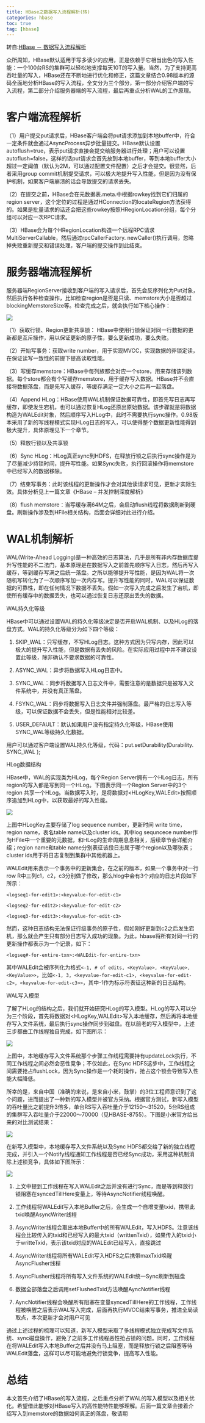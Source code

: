 ```yaml
---
title: HBase之数据写入流程解析(转)
categories: hbase   
toc: true  
tag: [hbase]
---
```


转自:[HBase － 数据写入流程解析](http://hbasefly.com/2016/03/23/hbase_writer/)

众所周知，HBase默认适用于写多读少的应用，正是依赖于它相当出色的写入性能：一个100台RS的集群可以轻松地支撑每天10T的写入量。当然，为了支持更高吞吐量的写入，HBase还在不断地进行优化和修正，这篇文章结合0.98版本的源码全面地分析HBase的写入流程，全文分为三个部分，第一部分介绍客户端的写入流程，第二部分介绍服务器端的写入流程，最后再重点分析WAL的工作原理。

<!--more-->

# 客户端流程解析

（1）用户提交put请求后，HBase客户端会将put请求添加到本地buffer中，符合一定条件就会通过AsyncProcess异步批量提交。HBase默认设置autoflush=true，表示put请求直接会提交给服务器进行处理；用户可以设置autoflush=false，这样的话put请求会首先放到本地buffer，等到本地buffer大小超过一定阈值（默认为2M，可以通过配置文件配置）之后才会提交。很显然，后者采用group commit机制提交请求，可以极大地提升写入性能，但是因为没有保护机制，如果客户端崩溃的话会导致提交的请求丢失。

（2）在提交之前，HBase会在元数据表.meta.中根据rowkey找到它们归属的region server，这个定位的过程是通过HConnection的locateRegion方法获得的。如果是批量请求的话还会把这些rowkey按照HRegionLocation分组，每个分组可以对应一次RPC请求。

（3）HBase会为每个HRegionLocation构造一个远程RPC请求MultiServerCallable<Row>，然后通过rpcCallerFactory.<MultiResponse> newCaller()执行调用，忽略掉失败重新提交和错误处理，客户端的提交操作到此结束。



# 服务器端流程解析

服务器端RegionServer接收到客户端的写入请求后，首先会反序列化为Put对象，然后执行各种检查操作，比如检查region是否是只读、memstore大小是否超过blockingMemstoreSize等。检查完成之后，就会执行如下核心操作：


![](http://ols7leonh.bkt.clouddn.com//assert/img/bigdata/hbase/hbase_write/server_write.png)

（1）获取行锁、Region更新共享锁： HBase中使用行锁保证对同一行数据的更新都是互斥操作，用以保证更新的原子性，要么更新成功，要么失败。

（2）开始写事务：获取write number，用于实现MVCC，实现数据的非锁定读，在保证读写一致性的前提下提高读取性能。

（3）写缓存memstore：HBase中每列族都会对应一个store，用来存储该列数据。每个store都会有个写缓存memstore，用于缓存写入数据。HBase并不会直接将数据落盘，而是先写入缓存，等缓存满足一定大小之后再一起落盘。

（4）Append HLog：HBase使用WAL机制保证数据可靠性，即首先写日志再写缓存，即使发生宕机，也可以通过恢复HLog还原出原始数据。该步骤就是将数据构造为WALEdit对象，然后顺序写入HLog中，此时不需要执行sync操作。0.98版本采用了新的写线程模式实现HLog日志的写入，可以使得整个数据更新性能得到极大提升，具体原理见下一个章节。

（5）释放行锁以及共享锁

（6）Sync HLog：HLog真正sync到HDFS，在释放行锁之后执行sync操作是为了尽量减少持锁时间，提升写性能。如果Sync失败，执行回滚操作将memstore中已经写入的数据移除。

（7）结束写事务：此时该线程的更新操作才会对其他读请求可见，更新才实际生效。具体分析见上一篇文章《HBase – 并发控制深度解析》

（8）flush memstore：当写缓存满64M之后，会启动flush线程将数据刷新到硬盘。刷新操作涉及到HFile相关结构，后面会详细对此进行介绍。




# WAL机制解析

WAL(Write-Ahead Logging)是一种高效的日志算法，几乎是所有非内存数据库提升写性能的不二法门，基本原理是在数据写入之前首先顺序写入日志，然后再写入缓存，等到缓存写满之后统一落盘。之所以能够提升写性能，是因为WAL将一次随机写转化为了一次顺序写加一次内存写。提升写性能的同时，WAL可以保证数据的可靠性，即在任何情况下数据不丢失。假如一次写入完成之后发生了宕机，即使所有缓存中的数据丢失，也可以通过恢复日志还原出丢失的数据。


WAL持久化等级

HBase中可以通过设置WAL的持久化等级决定是否开启WAL机制、以及HLog的落盘方式。WAL的持久化等级分为如下四个等级：

1. SKIP_WAL：只写缓存，不写HLog日志。这种方式因为只写内存，因此可以极大的提升写入性能，但是数据有丢失的风险。在实际应用过程中并不建议设置此等级，除非确认不要求数据的可靠性。

2. ASYNC_WAL：异步将数据写入HLog日志中。

3. SYNC_WAL：同步将数据写入日志文件中，需要注意的是数据只是被写入文件系统中，并没有真正落盘。

4. FSYNC_WAL：同步将数据写入日志文件并强制落盘。最严格的日志写入等级，可以保证数据不会丢失，但是性能相对比较差。

5. USER_DEFAULT：默认如果用户没有指定持久化等级，HBase使用SYNC_WAL等级持久化数据。

用户可以通过客户端设置WAL持久化等级，代码：put.setDurability(Durability. SYNC_WAL );


HLog数据结构

HBase中，WAL的实现类为HLog，每个Region Server拥有一个HLog日志，所有region的写入都是写到同一个HLog。下图表示同一个Region Server中的3个 region 共享一个HLog。当数据写入时，是将数据对<HLogKey,WALEdit>按照顺序追加到HLog中，以获取最好的写入性能。


![](http://ols7leonh.bkt.clouddn.com//assert/img/bigdata/hbase/hbase_write/hlog.png)


上图中HLogKey主要存储了log sequence number，更新时间 write time，region name，表名table name以及cluster ids。其中log sequncece number作为HFile中一个重要的元数据，和HLog的生命周期息息相关，后续章节会详细介绍；region name和table name分别表征该段日志属于哪个region以及哪张表；cluster ids用于将日志复制到集群中其他机器上。

WALEdit用来表示一个事务中的更新集合，在之前的版本，如果一个事务中对一行row R中三列c1，c2，c3分别做了修改，那么hlog中会有3个对应的日志片段如下所示：
```
<logseq1-for-edit1>:<keyvalue-for-edit-c1>

<logseq2-for-edit2>:<keyvalue-for-edit-c2>

<logseq3-for-edit3>:<keyvalue-for-edit-c3>
```
然而，这种日志结构无法保证行级事务的原子性，假如刚好更新到c2之后发生宕机，那么就会产生只有部分日志写入成功的现象。为此，hbase将所有对同一行的更新操作都表示为一个记录，如下：
```
<logseq#-for-entire-txn>:<WALEdit-for-entire-txn>
```
其中WALEdit会被序列化为格式`<-1, # of edits, <KeyValue>, <KeyValue>, <KeyValue>>`，比如`<-1, 3, <keyvalue-for-edit-c1>, <keyvalue-for-edit-c2>, <keyvalue-for-edit-c3>>`，其中-1作为标示符表征这种新的日志结构。

WAL写入模型

了解了HLog的结构之后，我们就开始研究HLog的写入模型。HLog的写入可以分为三个阶段，首先将数据对<HLogKey,WALEdit>写入本地缓存，然后再将本地缓存写入文件系统，最后执行sync操作同步到磁盘。在以前老的写入模型中，上述三步都由工作线程独自完成，如下图所示：

![](http://ols7leonh.bkt.clouddn.com//assert/img/bigdata/hbase/hbase_write/write_module.png)


上图中，本地缓存写入文件系统那个步骤工作线程需要持有updateLock执行，不同工作线程之间必然会恶性竞争；不仅如此，在Sync HDFS这步中，工作线程之间需要抢占flushLock，因为Sync操作是一个耗时操作，抢占这个锁会导致写入性能大幅降低。

所幸的是，来自中国（准确的来说，是来自小米，鼓掌）的3位工程师意识到了这个问题，进而提出了一种新的写入模型并被官方采纳。根据官方测试，新写入模型的吞吐量比之前提升3倍多，单台RS写入吞吐量介于12150～31520，5台RS组成的集群写入吞吐量介于22000～70000（见HBASE-8755）。下图是小米官方给出来的对比测试结果：

![](http://ols7leonh.bkt.clouddn.com//assert/img/bigdata/hbase/hbase_write/youhua.png)


在新写入模型中，本地缓存写入文件系统以及Sync HDFS都交给了新的独立线程完成，并引入一个Notify线程通知工作线程是否已经Sync成功，采用这种机制消除上述锁竞争，具体如下图所示：

![](http://ols7leonh.bkt.clouddn.com//assert/img/bigdata/hbase/hbase_write/youhua_2.png)

1. 上文中提到工作线程在写入WALEdit之后并没有进行Sync，而是等到释放行锁阻塞在syncedTillHere变量上，等待AsyncNotifier线程唤醒。

2. 工作线程将WALEdit写入本地Buffer之后，会生成一个自增变量txid，携带此txid唤醒AsyncWriter线程

3. AsyncWriter线程会取出本地Buffer中的所有WALEdit，写入HDFS。注意该线程会比较传入的txid和已经写入的最大txid（writtenTxid），如果传入的txid小于writteTxid，表示该txid对应的WALEdit已经写入，直接跳过

4. AsyncWriter线程将所有WALEdit写入HDFS之后携带maxTxid唤醒AsyncFlusher线程

5. AsyncFlusher线程将所有写入文件系统的WALEdit统一Sync刷新到磁盘

6. 数据全部落盘之后调用setFlushedTxid方法唤醒AyncNotifier线程

7. AyncNotifier线程会唤醒所有阻塞在变量syncedTillHere的工作线程，工作线程被唤醒之后表示WAL写入完成，后面再执行MVCC结束写事务，推进全局读取点，本次更新才会对用户可见

通过上述过程的梳理可以知道，新写入模型采取了多线程模式独立完成写文件系统、sync磁盘操作，避免了之前多工作线程恶性抢占锁的问题。同时，工作线程在将WALEdit写入本地Buffer之后并没有马上阻塞，而是释放行锁之后阻塞等待WALEdit落盘，这样可以尽可能地避免行锁竞争，提高写入性能。

# 总结

本文首先介绍了HBase的写入流程，之后重点分析了WAL的写入模型以及相关优化。希望借此能够对HBase写入的高性能特性能够理解。后面一篇文章会接着介绍写入到memstore的数据如何真正的落盘，敬请期







